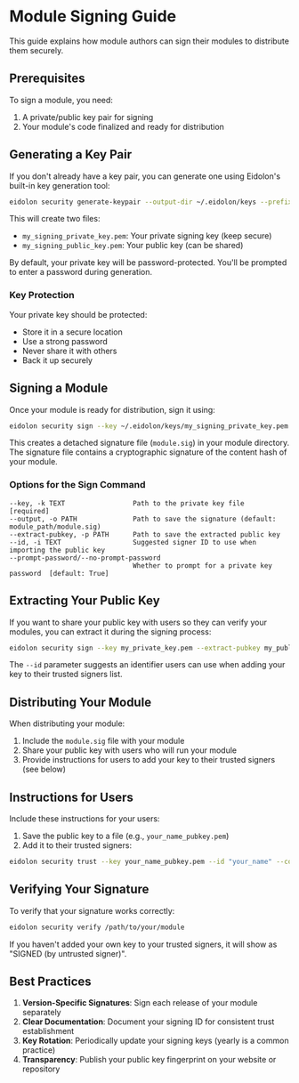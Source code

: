 # Module Signing Guide

This guide explains how module authors can sign their modules to distribute them securely.

## Prerequisites

To sign a module, you need:

1. A private/public key pair for signing
2. Your module's code finalized and ready for distribution

## Generating a Key Pair

If you don't already have a key pair, you can generate one using Eidolon's built-in key generation tool:

```bash
eidolon security generate-keypair --output-dir ~/.eidolon/keys --prefix my_signing
```

This will create two files:
- `my_signing_private_key.pem`: Your private signing key (keep secure)
- `my_signing_public_key.pem`: Your public key (can be shared)

By default, your private key will be password-protected. You'll be prompted to enter a password during generation.

### Key Protection

Your private key should be protected:

- Store it in a secure location
- Use a strong password
- Never share it with others
- Back it up securely

## Signing a Module

Once your module is ready for distribution, sign it using:

```bash
eidolon security sign --key ~/.eidolon/keys/my_signing_private_key.pem /path/to/your/module
```

This creates a detached signature file (`module.sig`) in your module directory. The signature file contains a cryptographic signature of the content hash of your module.

### Options for the Sign Command

```
--key, -k TEXT                 Path to the private key file  [required]
--output, -o PATH              Path to save the signature (default: module_path/module.sig)
--extract-pubkey, -p PATH      Path to save the extracted public key
--id, -i TEXT                  Suggested signer ID to use when importing the public key
--prompt-password/--no-prompt-password
                               Whether to prompt for a private key password  [default: True]
```

## Extracting Your Public Key

If you want to share your public key with users so they can verify your modules, you can extract it during the signing process:

```bash
eidolon security sign --key my_private_key.pem --extract-pubkey my_public_key.pem --id "your_name" /path/to/module
```

The `--id` parameter suggests an identifier users can use when adding your key to their trusted signers list.

## Distributing Your Module

When distributing your module:

1. Include the `module.sig` file with your module
2. Share your public key with users who will run your module
3. Provide instructions for users to add your key to their trusted signers (see below)

## Instructions for Users

Include these instructions for your users:

1. Save the public key to a file (e.g., `your_name_pubkey.pem`)
2. Add it to their trusted signers:

```bash
eidolon security trust --key your_name_pubkey.pem --id "your_name" --comment "Your description"
```

## Verifying Your Signature

To verify that your signature works correctly:

```bash
eidolon security verify /path/to/your/module
```

If you haven't added your own key to your trusted signers, it will show as "SIGNED (by untrusted signer)".

## Best Practices

1. **Version-Specific Signatures**: Sign each release of your module separately
2. **Clear Documentation**: Document your signing ID for consistent trust establishment
3. **Key Rotation**: Periodically update your signing keys (yearly is a common practice)
4. **Transparency**: Publish your public key fingerprint on your website or repository